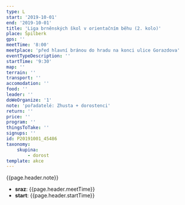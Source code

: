 ```yaml
---
type: L
start: '2019-10-01'
end: '2019-10-01'
title: 'Liga brněnských škol v orientačním běhu (2. kolo)'
place: Špilberk
gps: ''
meetTime: '8:00'
meetplace: 'před hlavní bránou do hradu na konci ulice Gorazdova'
eventTypeDescription: ''
startTime: '9:30'
map: ''
terrain: ''
transport: ''
accomodation: ''
food: ''
leader: ''
doWeOrganize: '1'
note: 'pořadatelé: Zhusta + dorostenci'
return: ''
price: ''
program: ''
thingsToTake: ''
signups: ''
id: P20191001_45486
taxonomy:
    skupina:
        - dorost
template: akce
---
```

{{page.header.note}}
* **sraz**: {{page.header.meetTime}}
* **start**: {{page.header.startTime}}
